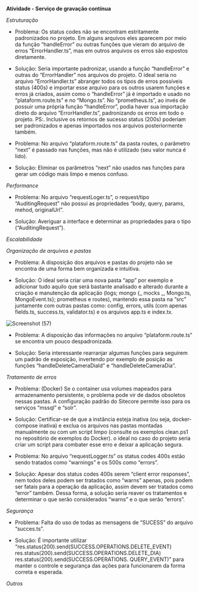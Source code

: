 **Atividade - Serviço de gravação contínua**

*Estruturação*

- Problema: Os status codes não se encontram estritamente padronizados no projeto. Em alguns arquivos eles aparecem por meio da função “handleError” ou outras funções
que vieram do arquivo de erros “ErrorHandler.ts”, mas em outros arquivos os erros são expostos diretamente.

- Solução: Seria importante padronizar, usando a função “handleError” e outras do “ErrorHandler” nos arquivos do projeto. O ideal seria no arquivo “ErrorHandler.ts”
abranger todos os tipos de erros possíveis status (400s) e importar esse arquivo para os outros usarem funções e erros já criados, assim como o “handleError” já é 
importado e usado no “plataform.route.ts”  e no “Mongo.ts”. No “prometheus.ts”, ao invés de possuir uma própria função “handleError”, podia haver sua importação direto
do arquivo “ErrorHandler.ts”, padronizando os erros em todo o projeto.
PS:. Inclusive os retornos de sucesso status (200s) poderiam ser padronizados e apenas importados nos arquivos posteriormente também.


- Problema: No arquivo “plataform.route.ts” da pasta routes, o parâmetro “next” é passado nas funções, mas não é utilizado (seu valor nunca é lido).

- Solução: Eliminar os parâmetros “next” não usados nas funções para gerar um código mais limpo e menos confuso.



*Performance*

- Problema: No arquivo “requestLoger.ts”, o request/tipo “AuditingRequest” não possui as propriedades “body, query, params, mehod, originalUrl”.

- Solução: Averiguar a interface e determinar as propriedades para o tipo (“AuditingRequest”).



*Escalabilidade*



*Organização de arquivos e pastas*

- Problema: A disposição dos arquivos e pastas do projeto não se encontra de uma forma bem organizada e intuitiva.

- Solução: O ideal seria criar uma nova pasta “app” por exemplo e adicionar tudo aquilo que será bastante analisado e alterado durante a criação e manutenção da
aplicação (logs; mongo {_ mocks _, Mongo.ts, MongoEvent.ts}; prometheus e routes), mantendo essa pasta na “src” juntamente com outras pastas como: config, errors,
utils (com apenas fields.ts, success.ts, validator.ts) e os arquivos app.ts e index.tx.

![Screenshot (57)](https://user-images.githubusercontent.com/90017824/224119038-fcc0c9a6-0724-4f47-91f7-9ea718a68834.png)

- Problema: A disposição das informações no arquivo “plataform.route.ts” se encontra um pouco despadronizada.

- Solução: Seria interessante rearranjar algumas funções para seguirem um padrão de exposição, invertendo por exemplo de posição as funções “handleDeleteCameraDiaId”
e “handleDeleteCameraDia”.



*Tratamento de erros*

- Problema: (Docker) Se o container usa volumes mapeados para armazenamento persistente, o problema pode vir de dados obsoletos nessas pastas. A configuração padrão
do Sitecore permite isso para os serviços “mssql” e “solr”.

- Solução: Certificar-se de que a instância esteja inativa (ou seja, docker-compose inativa) e exclua os arquivos nas pastas montadas manualmente ou com um script 
limpo (consulte os exemplos clean.ps1 no repositório de exemplos do Docker). o ideal no caso do projeto seria criar um script para combater esse erro e deixar a 
aplicação segura.


- Problema: No arquivo “requestLogger.ts” os status codes 400s estão sendo tratados como “warnings” e os 500s como “errors”.

- Solução: Apesar dos status codes 400s serem “client error responses”, nem todos deles podem ser tratados como “warns” apenas, pois podem ser fatais para a operação
da aplicação, assim devem ser tratados como “error” também. Dessa forma, a solução seria reaver os tratamentos e determinar o que serão considerados “warns” e o que 
serão “errors”.



*Segurança*

- Problema: Falta do uso de todas as mensagens de “SUCESS” do arquivo “succes.ts”.

- Solução: É importante utilizar
    “res.status(200).send(SUCCESS.OPERATIONS.DELETE_EVENT)
     res.status(200).send(SUCCESS.OPERATIONS.DELETE_DIA)
     res.status(200).send(SUCCESS.OPERATIONS.	QUERY_EVENT)”
para manter o controle e segurança das ações para funcionarem da forma correta e esperada.



*Outros*



